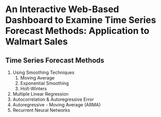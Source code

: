 # An Interactive Web-Based Dashboard to Examine Time Series Forecast Methods: Application to Walmart Sales

## Time Series Forecast Methods

1. Using Smoothing Techniques
   1. Moving Average
   1. Exponential Smoothing
   1. Holt-Winters
1. Multiple Linear Regression
1. Autocorrelation & Autoregressive Error
1. Autoregressive - Moving Average (ARMA)
1. Recurrent Neural Networks
